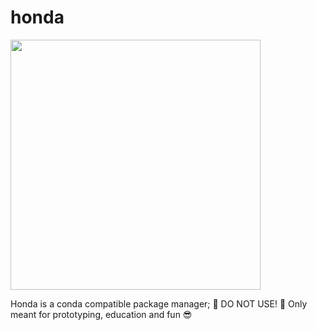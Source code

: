 # honda

<img width="400" height="auto" src="https://s3.eu-central-1.amazonaws.com/travishathaway.com/honda_cropped.png" />

Honda is a conda compatible package manager;  🚧 DO NOT USE! 🚧 Only meant for prototyping, education and fun 😎
